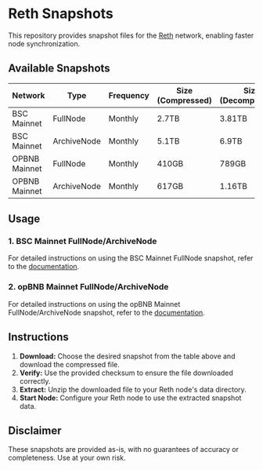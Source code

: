 # Reth Snapshots

This repository provides snapshot files for the [Reth](https://github.com/bnb-chain/reth) network, enabling faster node synchronization.

## Available Snapshots

| Network       | Type        | Frequency | Size (Compressed) | Size (Decompressed) | Download Link                                                                                     | CheckSum                                                                 |
|---------------|-------------|-----------|-------------------|---------------------|---------------------------------------------------------------------------------------------------|--------------------------------------------------------------------------|
| BSC Mainnet   | FullNode    | Monthly   | 2.7TB             | 3.81TB              | [Download](https://pub-c0627345c16f47ab858c9469133073a8.r2.dev/reth-20240819.tar.lz4)             | bbb325df85ed4cb9ee4c65c4102fc12d(MD5)                                    |
| BSC Mainnet   | ArchiveNode | Monthly   | 5.1TB             | 6.9TB               | [Download](https://pub-c0627345c16f47ab858c9469133073a8.r2.dev/bsc-reth-archive-20240910.tar.lz4) | pending                                                                  |
| OPBNB Mainnet | FullNode    | Monthly   | 410GB             | 789GB               | [Download](https://opbnb-snapshot-mainnet.bnbchain.org/geth-reth-full-20240822.tar.gz)            | 747e167cc129e8a158fe3cb227b059645e63dd63c8997773f3e835fce4711b6d(SHA256) |
| OPBNB Mainnet | ArchiveNode | Monthly   | 617GB             | 1.16TB              | [Download](https://opbnb-snapshot-mainnet.bnbchain.org/geth-reth-archive-20240822.tar.gz)         | 4683e637eb0bf566d9513cb9521118a15ae3d5013faa604c4144b561abfa9aba(SHA256) |

## Usage

### 1. BSC Mainnet FullNode/ArchiveNode

For detailed instructions on using the BSC Mainnet FullNode snapshot, refer to the [documentation](./guild/bsc-reth-snapshot.md).

### 2. opBNB Mainnet FullNode/ArchiveNode

For detailed instructions on using the opBNB Mainnet FullNode/ArchiveNode snapshot, refer to the [documentation](./guild/opBNB-reth-snapshot.md).

## Instructions

1. **Download:** Choose the desired snapshot from the table above and download the compressed file.
2. **Verify:** Use the provided checksum to ensure the file downloaded correctly.
3. **Extract:** Unzip the downloaded file to your Reth node's data directory.
4. **Start Node:** Configure your Reth node to use the extracted snapshot data.

## Disclaimer

These snapshots are provided as-is, with no guarantees of accuracy or completeness. Use at your own risk.
